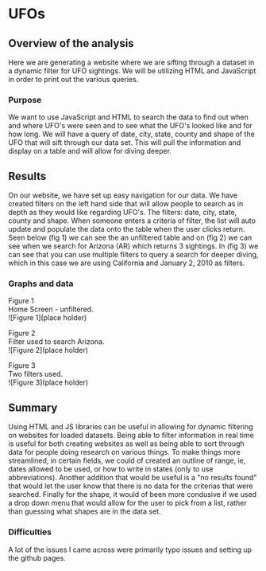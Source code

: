 # UFOs
## Overview of the analysis
Here we are generating a website where we are sifting through a dataset  in a dynamic filter for UFO sightings. We will be utilizing HTML and JavaScript in order to print out the various queries. 

### Purpose
We want to use JavaScript and HTML to search the data to find out when and where UFO's were seen and to see what the UFO's looked like and for how long. We will have a query of date, city, state, county and shape of the UFO that will sift through our data set. This will pull the information and display on a table and will allow for diving deeper.

## Results
On our website, we have set up easy navigation for our data. We have created filters on the left hand side that will allow people to search as in depth as they would like regarding UFO's. The filters: date, city, state, county and shape. When someone enters a criteria of filter, the list will auto update and populate the data onto the table when the user clicks return. Seen below (fig 1) we can see the an unfiltered table and on (fig 2) we can see when we search for Arizona (AR) which returns 3 sightings. In (fig 3) we can see that you can use multiple filters to query a search for deeper diving, which in this case we are using California and January 2, 2010 as filters.

### Graphs and data
Figure 1 <br>
Home Screen - unfiltered.<br>
![Figure 1](place holder)<br>

Figure 2 <br>
Filter used to search Arizona.<br>
![Figure 2](place holder)<br>

Figure 3 <br>
Two filters used.<br>
![Figure 3](place holder)<br>

## Summary
Using HTML and JS libraries can be useful in allowing for dynamic filtering on websites for loaded datasets. Being able to filter information in real time is useful for both creating websites as well as being able to sort through data for people doing research on various things. To make things more streamlined, in certain fields, we could of created an outline of range, ie, dates allowed to be used, or how to write in states (only to use abbreviations). Another addition that would be useful is a "no results found" that would let the user know that there is no data for the criterias that were searched. Finally for the shape, it would of been more condusive if we used a drop down menu that would allow for the user to pick from a list, rather than guessing what shapes are in the data set.

### Difficulties
A lot of the issues I came across were primarily typo issues and setting up the github pages.